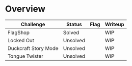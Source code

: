 # Overview

| Challenge  | Status | Flag | Writeup
| ------------- | ------------- |---------| -----|
| FlagShop | Solved  |     |  WIP   |
| Locked Out  | Unsolved  |    | WIP  |
| Duckcraft Story Mode  | Unsolved |      |  WIP   |
| Tongue Twister | Unsolved |      |  WIP   |
